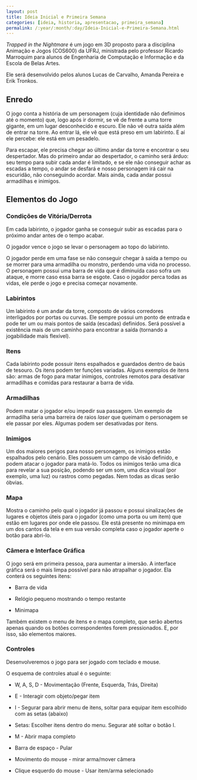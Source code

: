 ```yaml
---
layout: post
title: Ideia Inicial e Primeira Semana
categories: [ideia, historia, apresentacao, primeira_semana]
permalink: /:year/:month/:day/Ideia-Inicial-e-Primeira-Semana.html
---
```


_Trapped in the Nightmare_ é um jogo em 3D proposto para a disciplina Animação e Jogos (COS600) da UFRJ, ministrada pelo professor Ricardo Marroquim para alunos de Engenharia de Computação e Informação e da Escola de Belas Artes.

Ele será desenvolvido pelos alunos Lucas de Carvalho, Amanda Pereira e Erik Tronkos.


## Enredo

O jogo conta a história de um personagem (cuja identidade não definimos até o momento) que, logo após ir dormir, se vê de frente a uma torre gigante, em um lugar desconhecido e escuro. Ele não vê outra saída além de entrar na torre. Ao entrar lá, ele vê que está preso em um labirinto. E aí ele percebe: ele está em um pesadelo.

Para escapar, ele precisa chegar ao último andar da torre e encontrar o seu despertador. Mas do primeiro andar ao despertador, o caminho será árduo: seu tempo para subir cada andar é limitado, e se ele não conseguir achar as escadas a tempo, o andar se desfará e nosso personagem irá cair na escuridão, não conseguindo acordar. Mais ainda, cada andar possui armadilhas e inimigos.

## Elementos do Jogo

### Condições de Vitória/Derrota

Em cada labirinto, o jogador ganha se conseguir subir as escadas para o próximo andar antes de o tempo acabar.

O jogador vence o jogo se levar o personagem ao topo do labirinto.

O jogador perde em uma fase se não conseguir chegar à saída a tempo ou se morrer para uma armadilha ou monstro, perdendo uma vida no processo. O personagem possui uma barra de vida que é diminuída caso sofra um ataque, e morre caso essa barra se esgote. Caso o jogador perca todas as vidas, ele perde o jogo e precisa começar novamente.

### Labirintos

Um labirinto é um andar da torre, composto de vários corredores interligados por portas ou curvas. Ele sempre possui um ponto de entrada e pode ter um ou mais pontos de saída (escadas) definidos. Será possível a existência mais de um caminho para encontrar a saída (tornando a jogabilidade mais flexível).

### Itens

Cada labirinto pode possuir itens espalhados e guardados dentro de baús de tesouro. Os itens podem ter funções variadas. Alguns exemplos de itens são: armas de fogo para matar inimigos, controles remotos para desativar armadilhas e comidas para restaurar a barra de vida.

### Armadilhas

Podem matar o jogador e/ou impedir sua passagem. Um exemplo de armadilha seria uma barreira de raios _laser_ que queimam o personagem se ele passar por eles. Algumas podem ser desativadas por itens.

### Inimigos

Um dos maiores perigos para nosso personagem, os inimigos estão espalhados pelo cenário. Eles possuem um campo de visão definido, e podem atacar o jogador para matá-lo. Todos os inimigos terão uma dica para revelar a sua posição, podendo ser um som, uma dica visual (por exemplo, uma luz) ou rastros como pegadas. Nem todas as dicas serão óbvias.

### Mapa

Mostra o caminho pelo qual o jogador já passou e possui sinalizações de lugares e objetos úteis para o jogador (como uma porta ou um item) que estão em lugares por onde ele passou. Ele está presente no minimapa em um dos cantos da tela e em sua versão completa caso o jogador aperte o botão para abri-lo.

### Câmera e Interface Gráfica

O jogo será em primeira pessoa, para aumentar a imersão. A interface gráfica será o mais limpa possível para não atrapalhar o jogador. Ela conterá os seguintes itens:

- Barra de vida

- Relógio pequeno mostrando o tempo restante

- Minimapa

Também existem o menu de itens e o mapa completo, que serão abertos apenas quando os botões correspondentes forem pressionados. E, por isso, são elementos maiores.

### Controles

Desenvolveremos o jogo para ser jogado com teclado e mouse.

O esquema de controles atual é o seguinte:

- W, A, S, D - Movimentação (Frente, Esquerda, Trás, Direita)

- E - Interagir com objeto/pegar item

- I - Segurar para abrir menu de itens, soltar para equipar item escolhido com as setas (abaixo)

- Setas: Escolher itens dentro do menu. Segurar até soltar o botão I.

- M - Abrir mapa completo

- Barra de espaço - Pular

- Movimento do mouse - mirar arma/mover câmera

- Clique esquerdo do mouse - Usar item/arma selecionado

